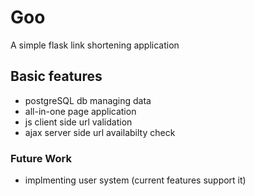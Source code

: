 # Goo
A simple flask link shortening application
## Basic features
- postgreSQL db managing data
- all-in-one page application
- js client side url validation 
- ajax server side url availabilty check
### Future Work
- implmenting user system (current features support it)
